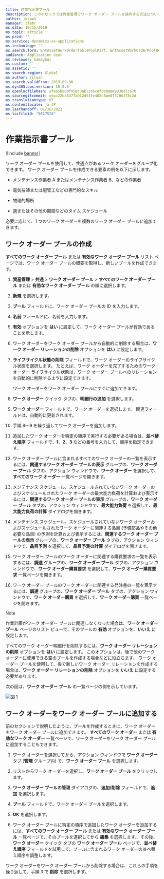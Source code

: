 ```yaml
---
title: 作業指示書プール
description: このトピックでは資産管理でワーク オーダー プールを操作する方法について説明します。
author: josaw1
manager: tfehr
ms.date: 10/15/2019
ms.topic: article
ms.prod: ''
ms.service: dynamics-ax-applications
ms.technology: ''
ms.search.form: EntAssetWorkOrderTablePoolPart, EntAssetWorkOrderPoolReferenceInfoPart, EntAssetWorkOrderPool, EntAssetWorkOrderPoolPreviewPart
audience: Application User
ms.reviewer: kamaybac
ms.custom: ''
ms.assetid: ''
ms.search.region: Global
ms.author: riluan
ms.search.validFrom: 2019-09-30
ms.dyn365.ops.version: 10.0.5
ms.openlocfilehash: afea5b8d0f958c3ab53d6cef8c9a0e9030d7c67b
ms.sourcegitcommit: deac22ba5377a912d93fe408c5ae875706378c2d
ms.translationtype: HT
ms.contentlocale: ja-JP
ms.lasthandoff: 01/16/2021
ms.locfileid: "5017520"
---
```

# <a name="work-order-pools"></a>作業指示書プール

[!include [banner](../../includes/banner.md)]


ワーク オーダー プールを使用して、共通点があるワーク オーダーをグループ化できます。 ワーク オーダー プールを作成できる要素の例を以下に示します。

- メンテナンス作業者 A またはメンテナンス作業者 B、などの作業者  

- 電気技師または配管工などの専門的なスキル  

- 物理的場所  

- 週またはその他の期間などのタイム スケジュール  

必要に応じて、1 つのワーク オーダーを複数のワーク オーダー プールに追加できます。


## <a name="create-a-work-order-pool"></a>ワーク オーダー プールの作成

**すべてのワーク オーダー プール** または **有効なワーク オーダー プール** リスト ページでは、ワーク オーダー プールの概要を取得し、新しいプールを作成できます。

1. **資産管理** > **共通** > **ワーク オーダー プール** > **すべてのワーク オーダー プール** または **有効なワーク オーダー プール** の順に選択します。

2. **新規** を選択します。

3. **プール** フィールドに、ワーク オーダー プールの ID を入力します。

4. **名前** フィールドに、名前を入力します。

5. **有効** オプションを **はい** に設定して、ワーク オーダー プールが有効であることを示します。

6. ワーク オーダーをワーク オーダー プールから自動的に削除する場合は、**ワーク オーダー リレーションの削除** オプションを **はい** に設定します。

7. **ライフサイクル状態の削除** フィールドで、ワーク オーダーのライフサイクル状態を選択します。 たとえば、ワーク オーダーを完了するためのワーク オーダー ライフサイクル状態は、ワーク オーダー プールへのリレーションを自動的に削除するように設定できます。

    ワーク オーダーをワーク オーダー プールにすぐに追加できます。

8. **ワーク オーダー** クイック タブの、**明細行の追加** を選択します。

9. **ワーク オーダー** フィールドで、ワーク オーダーを選択します。 関連フィールドは、自動的に更新されます。

10. 手順 8～9 を繰り返してワーク オーダーを追加します。

11. 追加したワーク オーダーを特定の順序で実行する必要がある場合は、**並べ替え順序** フィールドで、**1**、**2**、**3** などの番号を入力して、順序を指定できます。

12. ワーク オーダー プールに含まれるすべてのワーク オーダーの一覧を表示するには、**関連するワーク オーダー プールの表示** グループの、**ワーク オーダー プール** タブの、アクション ウィンドウで、**ワーク オーダー** を選択して、**すべてのワーク オーダー** 一覧ページを開きます。

13. メンテナンス スケジュール、スケジュールされていないワーク オーダーおよびスケジュールされたワーク オーダーの最大能力負荷を計算および表示するには、**関連するワーク オーダー プールの表示** グループの、**ワーク オーダー プール** タブの、アクション ウィンドウで、**最大能力負荷** を選択して、**最大能力負荷の計算** ダイアログを開きます。

14. メンテナンス スケジュール、スケジュールされていないワーク オーダーおよびスケジュールされたワーク オーダーに関連する品目 (予備部品やその他必要な品目) の予測を計算および表示するには、**関連するワーク オーダー プールの表示** グループの、**ワーク オーダー プール** タブの、アクション ウィンドウで、**品目予測** を選択して、**品目予測の計算** ダイアログを開きます。

15. ワーク オーダー プールのワーク オーダーに関連する購買要求の一覧を表示するには、**調達** グループの、**ワーク オーダー プール** タブの、アクション ウィンドウで、**ワーク オーダー購買要求** を選択して、**ワーク オーダー購買要求** 一覧ページを開きます。

16. ワーク オーダー プールのワーク オーダーに関連する発注書の一覧を表示するには、**調達** グループの、**ワーク オーダー プール** タブの、アクション ウィンドウで、**ワーク オーダー購買** を選択して、**ワーク オーダー購買** 一覧ページを開きます。

>[!NOTE]
>作業計画がワーク オーダー プールに関連しなくなった場合は、**ワーク オーダー プール** ページのリスト ビューで、そのプールの **有効** オプションを、**いいえ** に設定します。

すべてのワーク オーダー明細行を削除するには、**ワーク オーダー リレーションの削除** オプションを **はい** に設定します。 このオプションは、後で他のワーク オーダーに使用できる空のプールを作成する場合などに役立ちます。 ワーク オーダー プールを使用して、後で新しいワーク オーダー リレーションを作成する場合は、**ワーク オーダー リレーションの削除** オプションを **いいえ** に設定する必要があります。

次の図は、**ワーク オーダー プール** の一覧ページの例を示しています。

![図 1](media/22-work-orders.png)


## <a name="add-a-work-order-to-a-work-order-pool"></a>ワーク オーダーをワーク オーダー プールに追加する

前のセクションで説明したように、プールを作成するときに、ワーク オーダーをワーク オーダー プールに追加できます。 **すべてのワーク オーダー** または **有効なワーク オーダー** 一覧ページで、ワーク オーダーをワーク オーダー プールに追加することもできます。

1. ワーク オーダーを選択してから、アクション ウィンドウで **ワーク オーダー** タブ (**管理** グループ内) で、**ワーク オーダー プール** を選択します。

2. リストからワーク オーダーを選択し、**ワーク オーダー プール** をクリックします。

3. **ワーク オーダー プールの管理** ダイアログの、**追加/削除** フィールドで、**追加** を選択します。

4. **プール** フィールドで、ワーク オーダー プールを選択します。

5. **OK** を選択します。

6. ワーク オーダー プールに特定の順序で追加したワーク オーダーを追加するには、**すべてのワーク オーダー プール** または **有効なワーク オーダー プール** 一覧ページで、そのプールを選択してから **編集** を選択します。 その後、**ワーク オーダー** クイック タブの **ワーク オーダー プール** ページで、**並べ替え順序** フィールドを試用して、プールに含まれるワーク オーダーの並べ替え順序を調整します。

ワーク オーダーをワーク オーダー プールから削除する場合は、これらの手順を繰り返して、手順 3 で **削除** を選択します。

